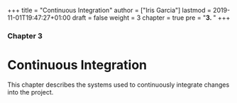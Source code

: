 +++
title = "Continuous Integration"
author = ["Iris Garcia"]
lastmod = 2019-11-01T19:47:27+01:00
draft = false
weight = 3
chapter = true
pre = "<b>3. </b>"
+++

<h3> Chapter 3 </h3>
<h1>Continuous Integration</h1>

This chapter describes the systems used to continuously integrate
changes into the project.
